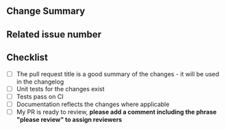 <!-- Thank you for your contribution! -->
<!-- Unless your change is trivial, please create an issue to discuss the change before creating a PR -->
<!-- **Note:** if you're making a pure-documentation pull request, please make it against the `docs-update` branch. -->

## Change Summary

<!-- Please give a short summary of the changes. -->

## Related issue number

<!-- WARNING: please use "fix #123" style references so the issue is closed when this PR is merged. -->

## Checklist

* [ ] The pull request title is a good summary of the changes - it will be used in the changelog
* [ ] Unit tests for the changes exist
* [ ] Tests pass on CI
* [ ] Documentation reflects the changes where applicable
* [ ] My PR is ready to review, **please add a comment including the phrase "please review" to assign reviewers**
